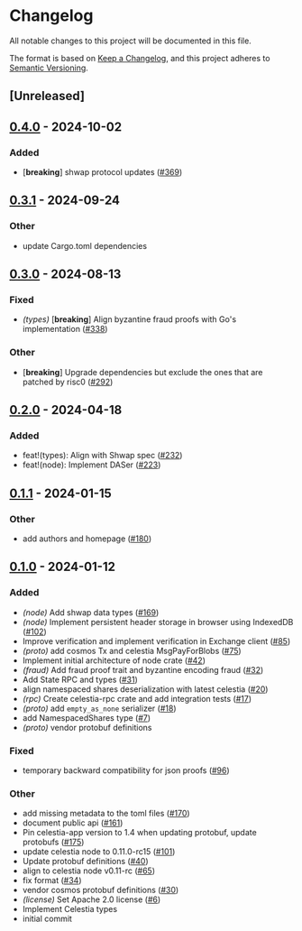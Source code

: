 # Changelog
All notable changes to this project will be documented in this file.

The format is based on [Keep a Changelog](https://keepachangelog.com/en/1.0.0/),
and this project adheres to [Semantic Versioning](https://semver.org/spec/v2.0.0.html).

## [Unreleased]

## [0.4.0](https://github.com/zvolin/lumina/compare/celestia-proto-v0.3.1...celestia-proto-v0.4.0) - 2024-10-02

### Added

- [**breaking**] shwap protocol updates ([#369](https://github.com/zvolin/lumina/pull/369))

## [0.3.1](https://github.com/eigerco/lumina/compare/celestia-proto-v0.3.0...celestia-proto-v0.3.1) - 2024-09-24

### Other

- update Cargo.toml dependencies

## [0.3.0](https://github.com/eigerco/lumina/compare/celestia-proto-v0.2.0...celestia-proto-v0.3.0) - 2024-08-13

### Fixed
- *(types)* [**breaking**] Align byzantine fraud proofs with Go's implementation ([#338](https://github.com/eigerco/lumina/pull/338))

### Other
- [**breaking**] Upgrade dependencies but exclude the ones that are patched by risc0 ([#292](https://github.com/eigerco/lumina/pull/292))

## [0.2.0](https://github.com/eigerco/lumina/compare/celestia-proto-v0.1.1...celestia-proto-v0.2.0) - 2024-04-18

### Added
- feat!(types): Align with Shwap spec ([#232](https://github.com/eigerco/lumina/pull/232))
- feat!(node): Implement DASer ([#223](https://github.com/eigerco/lumina/pull/223))

## [0.1.1](https://github.com/eigerco/lumina/compare/celestia-proto-v0.1.0...celestia-proto-v0.1.1) - 2024-01-15

### Other
- add authors and homepage ([#180](https://github.com/eigerco/lumina/pull/180))

## [0.1.0](https://github.com/eigerco/lumina/releases/tag/celestia-proto-v0.1.0) - 2024-01-12

### Added
- *(node)* Add shwap data types ([#169](https://github.com/eigerco/lumina/pull/169))
- *(node)* Implement persistent header storage in browser using IndexedDB ([#102](https://github.com/eigerco/lumina/pull/102))
- Improve verification and implement verification in Exchange client ([#85](https://github.com/eigerco/lumina/pull/85))
- *(proto)* add cosmos Tx and celestia MsgPayForBlobs ([#75](https://github.com/eigerco/lumina/pull/75))
- Implement initial architecture of node crate ([#42](https://github.com/eigerco/lumina/pull/42))
- *(fraud)* Add fraud proof trait and byzantine encoding fraud ([#32](https://github.com/eigerco/lumina/pull/32))
- Add State RPC and types ([#31](https://github.com/eigerco/lumina/pull/31))
- align namespaced shares deserialization with latest celestia  ([#20](https://github.com/eigerco/lumina/pull/20))
- *(rpc)* Create celestia-rpc crate and add integration tests ([#17](https://github.com/eigerco/lumina/pull/17))
- *(proto)* add `empty_as_none` serializer ([#18](https://github.com/eigerco/lumina/pull/18))
- add NamespacedShares type ([#7](https://github.com/eigerco/lumina/pull/7))
- *(proto)* vendor protobuf definitions

### Fixed
- temporary backward compatibility for json proofs ([#96](https://github.com/eigerco/lumina/pull/96))

### Other
- add missing metadata to the toml files ([#170](https://github.com/eigerco/lumina/pull/170))
- document public api ([#161](https://github.com/eigerco/lumina/pull/161))
- Pin celestia-app version to 1.4 when updating protobuf, update protobufs ([#175](https://github.com/eigerco/lumina/pull/175))
- update celestia node to 0.11.0-rc15 ([#101](https://github.com/eigerco/lumina/pull/101))
- Update protobuf definitions ([#40](https://github.com/eigerco/lumina/pull/40))
- align to celestia node v0.11-rc ([#65](https://github.com/eigerco/lumina/pull/65))
- fix format ([#34](https://github.com/eigerco/lumina/pull/34))
- vendor cosmos protobuf definitions ([#30](https://github.com/eigerco/lumina/pull/30))
- *(license)* Set Apache 2.0 license ([#6](https://github.com/eigerco/lumina/pull/6))
- Implement Celestia types
- initial commit
